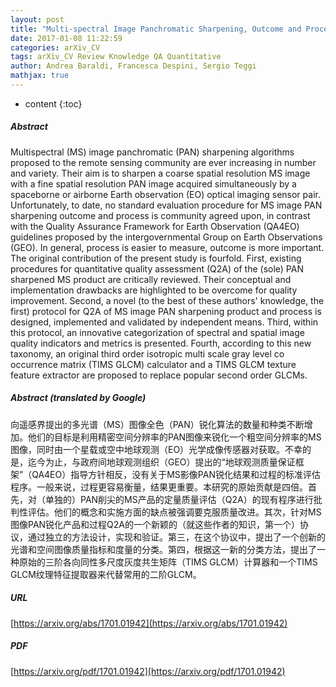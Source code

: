 ```yaml
---
layout: post
title: "Multi-spectral Image Panchromatic Sharpening, Outcome and Process Quality Assessment Protocol"
date: 2017-01-08 11:22:59
categories: arXiv_CV
tags: arXiv_CV Review Knowledge QA Quantitative
author: Andrea Baraldi, Francesca Despini, Sergio Teggi
mathjax: true
---
```


* content
{:toc}

##### Abstract
Multispectral (MS) image panchromatic (PAN) sharpening algorithms proposed to the remote sensing community are ever increasing in number and variety. Their aim is to sharpen a coarse spatial resolution MS image with a fine spatial resolution PAN image acquired simultaneously by a spaceborne or airborne Earth observation (EO) optical imaging sensor pair. Unfortunately, to date, no standard evaluation procedure for MS image PAN sharpening outcome and process is community agreed upon, in contrast with the Quality Assurance Framework for Earth Observation (QA4EO) guidelines proposed by the intergovernmental Group on Earth Observations (GEO). In general, process is easier to measure, outcome is more important. The original contribution of the present study is fourfold. First, existing procedures for quantitative quality assessment (Q2A) of the (sole) PAN sharpened MS product are critically reviewed. Their conceptual and implementation drawbacks are highlighted to be overcome for quality improvement. Second, a novel (to the best of these authors' knowledge, the first) protocol for Q2A of MS image PAN sharpening product and process is designed, implemented and validated by independent means. Third, within this protocol, an innovative categorization of spectral and spatial image quality indicators and metrics is presented. Fourth, according to this new taxonomy, an original third order isotropic multi scale gray level co occurrence matrix (TIMS GLCM) calculator and a TIMS GLCM texture feature extractor are proposed to replace popular second order GLCMs.

##### Abstract (translated by Google)
向遥感界提出的多光谱（MS）图像全色（PAN）锐化算法的数量和种类不断增加。他们的目标是利用精密空间分辨率的PAN图像来锐化一个粗空间分辨率的MS图像，同时由一个星载或空中地球观测（EO）光学成像传感器对获取。不幸的是，迄今为止，与政府间地球观测组织（GEO）提出的“地球观测质量保证框架”（QA4EO）指导方针相反，没有关于MS影像PAN锐化结果和过程的标准评估程序。一般来说，过程更容易衡量，结果更重要。本研究的原始贡献是四倍。首先，对（单独的）PAN削尖的MS产品的定量质量评估（Q2A）的现有程序进行批判性评估。他们的概念和实施方面的缺点被强调要克服质量改进。其次，针对MS图像PAN锐化产品和过程Q2A的一个新颖的（就这些作者的知识，第一个）协议，通过独立的方法设计，实现和验证。第三，在这个协议中，提出了一个创新的光谱和空间图像质量指标和度量的分类。第四，根据这一新的分类方法，提出了一种原始的三阶各向同性多尺度灰度共生矩阵（TIMS GLCM）计算器和一个TIMS GLCM纹理特征提取器来代替常用的二阶GLCM。

##### URL
[https://arxiv.org/abs/1701.01942](https://arxiv.org/abs/1701.01942)

##### PDF
[https://arxiv.org/pdf/1701.01942](https://arxiv.org/pdf/1701.01942)

